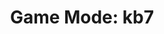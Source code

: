 ---
title: "Game Mode: kb7"
description: Details about the `kb7` mode supported by Project OutFox.
weight: 2
---